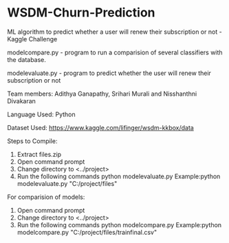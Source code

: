 # WSDM-Churn-Prediction
ML algorithm to predict whether a user will renew their subscription or not - Kaggle Challenge

modelcompare.py - program to run a comparision of several classifiers with the database. 

modelevaluate.py - program to predict whether the user will renew their subscription or not

Team members: Adithya Ganapathy, Srihari Murali and Nisshanthni Divakaran

Language Used: Python

Dataset Used: https://www.kaggle.com/lifinger/wsdm-kkbox/data

Steps to Compile:
1. Extract files.zip 
1. Open command prompt
2. Change directory to <../project>
3. Run the following commands
	python modelevaluate.py <filepath>
Example:python modelevaluate.py "C:/project/files"

For comparision of models:
1. Open command prompt
2. Change directory to <../project>
3. Run the following commands
	python modelcompare.py <trainingfile>
Example:python modelcompare.py "C:/project/files/trainfinal.csv" 
